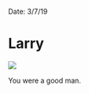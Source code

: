 Date: 3/7/19

# Larry

![][image-1]

You were a good man.

[image-1]:	https://i.imgur.com/ZtJlyOq.jpg